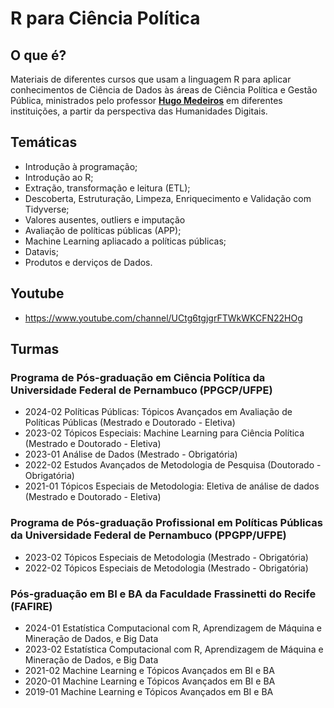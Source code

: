# R para Ciência Política

## O que é?
Materiais de diferentes cursos que usam a linguagem R para aplicar conhecimentos de Ciência de Dados às áreas de Ciência Política e Gestão Pública, ministrados pelo professor <a href="https://www.linkedin.com/in/hugoavmedeiros/" target="_blank"><b>Hugo Medeiros</b></a> em diferentes instituições, a partir da perspectiva das Humanidades Digitais. 

## Temáticas
* Introdução à programação;
* Introdução ao R;
* Extração, transformação e leitura (ETL); 
* Descoberta, Estruturação, Limpeza, Enriquecimento e Validação com Tidyverse;
* Valores ausentes, outliers e imputação
* Avaliação de políticas públicas (APP);
* Machine Learning apliacado a políticas públicas; 
* Datavis; 
* Produtos e derviços de Dados.

## Youtube
* https://www.youtube.com/channel/UCtg6tgjgrFTWkWKCFN22HOg

## Turmas
### Programa de Pós-graduação em Ciência Política da Universidade Federal de Pernambuco (PPGCP/UFPE)
* 2024-02 Políticas Públicas: Tópicos Avançados em Avaliação de Políticas Públicas (Mestrado e Doutorado - Eletiva)
* 2023-02 Tópicos Especiais: Machine Learning para Ciência Política (Mestrado e Doutorado - Eletiva)
* 2023-01 Análise de Dados (Mestrado - Obrigatória)
* 2022-02 Estudos Avançados de Metodologia de Pesquisa (Doutorado - Obrigatória)
* 2021-01 Tópicos Especiais de Metodologia: Eletiva de análise de dados (Mestrado e Doutorado - Eletiva)
### Programa de Pós-graduação Profissional em Políticas Públicas da Universidade Federal de Pernambuco (PPGPP/UFPE)
* 2023-02 Tópicos Especiais de Metodologia (Mestrado - Obrigatória) 
* 2022-02 Tópicos Especiais de Metodologia (Mestrado - Obrigatória) 
### Pós-graduação em BI e BA da Faculdade Frassinetti do Recife (FAFIRE)
* 2024-01 Estatística Computacional com R, Aprendizagem de Máquina e Mineração de Dados, e Big Data
* 2023-02 Estatística Computacional com R, Aprendizagem de Máquina e Mineração de Dados, e Big Data
* 2021-02 Machine Learning e Tópicos Avançados em BI e BA
* 2020-01 Machine Learning e Tópicos Avançados em BI e BA
* 2019-01 Machine Learning e Tópicos Avançados em BI e BA